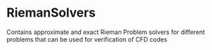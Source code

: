 # RiemanSolvers
Contains approximate and exact Rieman Problem solvers for different problems that can be used for verification of CFD codes
